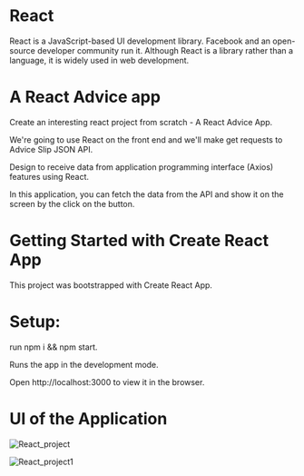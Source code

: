 # React

React is a JavaScript-based UI development library. Facebook and an open-source developer community run it. Although React is a library rather than a language, it is widely used in web development.

# A React Advice app

Create an interesting react project from scratch - A React Advice App.

We're going to use React on the front end and we'll make get requests to Advice Slip JSON API.

Design to receive data from application programming interface (Axios) features using React.

In this application, you can fetch the data from the API and show it on the screen by the click on the button.

# Getting Started with Create React App
This project was bootstrapped with Create React App.

# Setup:
run npm i && npm start.

Runs the app in the development mode.

Open http://localhost:3000 to view it in the browser.


# UI of the Application 

![React_project](https://user-images.githubusercontent.com/112237188/215747975-7f251daa-4fd2-4de8-9e11-9efbbc290607.png)

![React_project1](https://user-images.githubusercontent.com/112237188/215751342-c27918f3-c238-4da0-ab1d-e35e9427c830.png)
